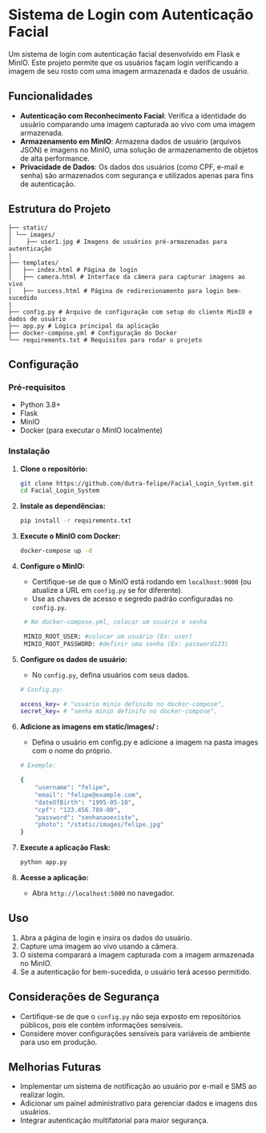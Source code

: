 # Sistema de Login com Autenticação Facial

Um sistema de login com autenticação facial desenvolvido em Flask e MinIO. Este projeto permite que os usuários façam login verificando a imagem de seu rosto com uma imagem armazenada e dados de usuário.

## Funcionalidades
- **Autenticação com Reconhecimento Facial**: Verifica a identidade do usuário comparando uma imagem capturada ao vivo com uma imagem armazenada.
- **Armazenamento em MinIO**: Armazena dados de usuário (arquivos JSON) e imagens no MinIO, uma solução de armazenamento de objetos de alta performance.
- **Privacidade de Dados**: Os dados dos usuários (como CPF, e-mail e senha) são armazenados com segurança e utilizados apenas para fins de autenticação.

## Estrutura do Projeto
```
├── static/ 
│ └── images/ 
│    ├── user1.jpg # Imagens de usuários pré-armazenadas para autenticação 
|
├── templates/ 
│   ├── index.html # Página de login 
│   ├── camera.html # Interface da câmera para capturar imagens ao vivo 
│   ├── success.html # Página de redirecionamento para login bem-sucedido 
|
├── config.py # Arquivo de configuração com setup do cliente MinIO e dados de usuário 
├── app.py # Lógica principal da aplicação 
├── docker-compose.yml # Configuração do Docker 
└── requirements.txt # Requisitos para rodar o projeto
```

## Configuração

### Pré-requisitos
- Python 3.8+
- Flask
- MinIO
- Docker (para executar o MinIO localmente)

### Instalação

1. **Clone o repositório:**
    ```bash
    git clone https://github.com/dutra-felipe/Facial_Login_System.git
    cd Facial_Login_System
    ```

2. **Instale as dependências:**
    ```bash
    pip install -r requirements.txt
    ```

3. **Execute o MinIO com Docker:**
    ```bash
    docker-compose up -d
    ```

4. **Configure o MinIO:**
   - Certifique-se de que o MinIO está rodando em `localhost:9000` (ou atualize a URL em `config.py` se for diferente).
   - Use as chaves de acesso e segredo padrão configuradas no `config.py`.

   ```bash
    # No docker-compose.yml, colocar um usuário e senha

    MINIO_ROOT_USER: #colocar um usuário (Ex: user)
    MINIO_ROOT_PASSWORD: #definir uma senha (Ex: password123)
   ```

5. **Configure os dados de usuário:**
   - No `config.py`, defina usuários com seus dados.

   ```bash
   # Config.py:

   access_key= # "usuario minio definido no docker-compose",
   secret_key= # "senha minio definifo no docker-compose",
   ```
6. **Adicione as imagens em static/images/ :**
    - Defina o usuário em config.py e adicione a imagem na pasta images com o nome do próprio.

    ```bash
    # Exemplo:

    {
        "username": "felipe",
        "email": "felipe@example.com",
        "dateOfBirth": "1995-05-10",
        "cpf": "123.456.789-00",
        "password": "senhanaoexiste",
        "photo": "/static/images/felipe.jpg"
    }
    ```
7. **Execute a aplicação Flask:**
    ```bash
    python app.py
    ```

8. **Acesse a aplicação:**
   - Abra `http://localhost:5000` no navegador.

## Uso

1. Abra a página de login e insira os dados do usuário.
2. Capture uma imagem ao vivo usando a câmera.
3. O sistema comparará a imagem capturada com a imagem armazenada no MinIO.
4. Se a autenticação for bem-sucedida, o usuário terá acesso permitido.

## Considerações de Segurança

- Certifique-se de que o `config.py` não seja exposto em repositórios públicos, pois ele contém informações sensíveis.
- Considere mover configurações sensíveis para variáveis de ambiente para uso em produção.

## Melhorias Futuras

- Implementar um sistema de notificação ao usuário por e-mail e SMS ao realizar login.
- Adicionar um painel administrativo para gerenciar dados e imagens dos usuários.
- Integrar autenticação multifatorial para maior segurança.

